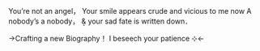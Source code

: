 You’re not an angel，
Your smile appears crude and vicious to me now
A nobody’s a nobody，
&͙ your sad fate is written down．

->Crafting a new Biography！ I beseech your patience ⊹<-